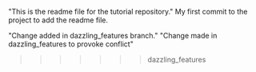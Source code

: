 "This is the readme file for the tutorial repository."
My first commit to the project to add the readme file.

"Change added in dazzling_features branch."
"Change made in dazzling_features to provoke conflict"
>>>>>>> dazzling_features
